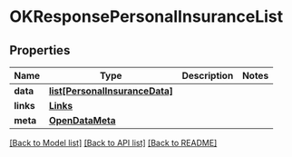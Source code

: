 # OKResponsePersonalInsuranceList

## Properties
Name | Type | Description | Notes
------------ | ------------- | ------------- | -------------
**data** | [**list[PersonalInsuranceData]**](PersonalInsuranceData.md) |  | 
**links** | [**Links**](Links.md) |  | 
**meta** | [**OpenDataMeta**](OpenDataMeta.md) |  | 

[[Back to Model list]](../README.md#documentation-for-models) [[Back to API list]](../README.md#documentation-for-api-endpoints) [[Back to README]](../README.md)

